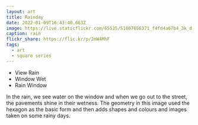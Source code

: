 ```yaml
---
layout: art
title: Rainday
date: 2022-01-09T16:43:40.663Z
image: https://live.staticflickr.com/65535/51807656371_f4fd4a67b4_3k_d.jpg
caption: rain
flickr_share: https://flic.kr/p/2mW4MhF
tags:
  - art
  - square series
---
```

* View Rain
* Window Wet
* Rain Window

In the rain, we see water on the window and when we go out to the street, the pavements shine in their wetness. The geometry in this image used the hexagon as the basic form and then adds shapes and colours and images taken on some rainy days.